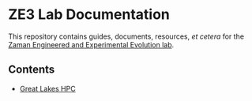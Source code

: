 # ZE3 Lab Documentation

This repository contains guides, documents, resources, _et cetera_ for the [Zaman Engineered and Experimental Evolution lab](https://zeeelab.com/).

## Contents

- [Great Lakes HPC](./great-lakes-hpc/)